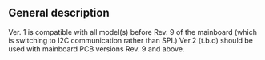 ## General description 
Ver. 1 is compatible with all model(s) before Rev. 9 of the mainboard (which is switching to I2C communication rather than SPI.) Ver.2 (t.b.d) should be used with mainboard PCB versions Rev. 9 and above.